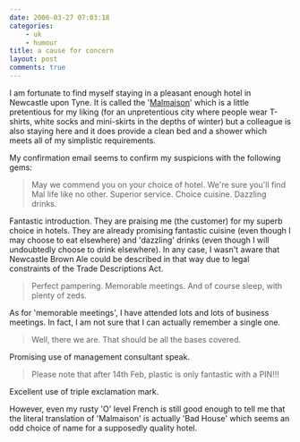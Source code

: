 ```yaml
---
date: 2006-03-27 07:03:18
categories:
    - uk
    - humour
title: a cause for concern
layout: post
comments: true
---
```

I am fortunate to find myself staying in a pleasant enough hotel in
Newcastle upon Tyne. It is called the
'[Malmaison](http://www.malmaison-newcastle.com/main.asp)' which is a
little pretentious for my liking (for an unpretentious city where people
wear T-shirts, white socks and mini-skirts in the depths of winter) but
a colleague is also staying here and it does provide a clean bed and a
shower which meets all of my simplistic requirements.

My confirmation email seems to confirm my suspicions with the following
gems:
> May we commend you on your choice of hotel. We're sure you'll find Mal
> life like no other. Superior service. Choice cuisine. Dazzling drinks.

Fantastic introduction. They are praising me (the customer) for my
superb choice in hotels.
They are already promising fantastic cuisine (even though I may choose
to eat elsewhere) and 'dazzling' drinks (even though I will undoubtedly
choose to drink elsewhere). In any case, I wasn't aware that Newcastle
Brown Ale could be described in that way due to legal constraints of the
Trade Descriptions Act.

> Perfect pampering. Memorable meetings. And of course sleep, with
> plenty of zeds.

As for 'memorable meetings', I have attended lots and lots of business
meetings. In fact, I am not sure that I can actually remember a single
one.

> Well, there we are. That should be all the bases covered.

Promising use of management consultant speak.

> Please note that after 14th Feb, plastic is only fantastic with a
> PIN!!!

Excellent use of triple exclamation mark.

However, even my rusty 'O' level French is still good enough to tell me
that the literal translation of 'Malmaison' is actually 'Bad House'
which seems an odd choice of name for a supposedly quality hotel.
